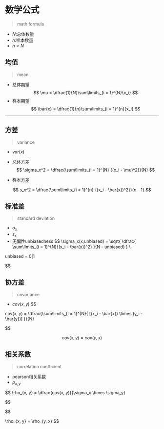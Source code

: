 # 数学公式
> math formula

- $N$:总体数量
- $n$:样本数量
- $n < N$

## 均值
> mean

- 总体期望
$$
\mu = \dfrac{1}{N}\sum\limits_{i = 1}^{N}{x_i}
$$
- 样本期望
$$
\bar{x} = \dfrac{1}{n}\sum\limits_{i = 1}^{n}{x_i}
$$


---
## 方差
> variance
- $var(x)$


- 总体方差
$$
\sigma_x^2 = \dfrac{\sum\limits_{i = 1}^{N}
    {(x_i - \mu)^2}}{N}
$$
- 样本方差

$$
s_x^2 = \dfrac{\sum\limits_{i = 1}^{n}
    {(x_i - \bar{x})^2}}{n - 1}
$$



## 标准差
> standard deviation
- $\sigma_x$
- $s_x$
- 无偏性unbiasedness
$$
\sigma_x(x;unbiased) = \sqrt{
    \dfrac{
        \sum\limits_{i = 1}^{N}{(x_i - \bar{x})^2}
    }{N - unbiased}
}
\\

unbiased = 0|1



$$

## 协方差
> covariance

- $cov(x, y)$
$$

cov(x, y) = \dfrac{\sum\limits_{i = 1}^{N}{
    [(x_i - \bar{x}) \times (y_i - \bar{y})]
}}{N}

$$


$$
cov(x, y) = cov(y, x)
$$






## 相关系数
> correlation coefficient

- pearson相关系数
- $\rho_{x, y}$


$$
\rho_{x, y} = \dfrac{cov(x, y)}{\sigma_x \times \sigma_y}

$$


$$

\rho_{x, y} = \rho_{y, x}
$$
